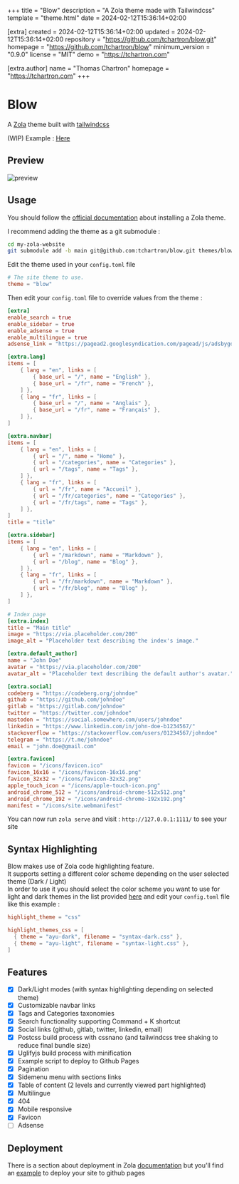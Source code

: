 
+++
title = "Blow"
description = "A Zola theme made with Tailwindcss"
template = "theme.html"
date = 2024-02-12T15:36:14+02:00

[extra]
created = 2024-02-12T15:36:14+02:00
updated = 2024-02-12T15:36:14+02:00
repository = "https://github.com/tchartron/blow.git"
homepage = "https://github.com/tchartron/blow"
minimum_version = "0.9.0"
license = "MIT"
demo = "https://tchartron.com"

[extra.author]
name = "Thomas Chartron"
homepage = "https://tchartron.com"
+++        

# Blow
A [Zola](https://www.getzola.org/) theme built with [tailwindcss](https://tailwindcss.com/)  

(WIP) Example : [Here](https://tchartron.com)  

## Preview
![preview](screenshot.png)

## Usage
You should follow the [official documentation](https://www.getzola.org/documentation/themes/installing-and-using-themes/) about installing a Zola theme.  

I recommend adding the theme as a git submodule :  
```bash
cd my-zola-website
git submodule add -b main git@github.com:tchartron/blow.git themes/blow
```

Edit the theme used in your `config.toml` file
```toml
# The site theme to use.
theme = "blow"
```

Then edit your `config.toml` file to override values from the theme :
```toml
[extra]
enable_search = true
enable_sidebar = true
enable_adsense = true
enable_multilingue = true
adsense_link = "https://pagead2.googlesyndication.com/pagead/js/adsbygoogle.js?client=myclientid"

[extra.lang]
items = [
    { lang = "en", links = [
        { base_url = "/", name = "English" },
        { base_url = "/fr", name = "French" },
    ] },
    { lang = "fr", links = [
        { base_url = "/", name = "Anglais" },
        { base_url = "/fr", name = "Français" },
    ] },
]

[extra.navbar]
items = [
    { lang = "en", links = [
        { url = "/", name = "Home" },
        { url = "/categories", name = "Categories" },
        { url = "/tags", name = "Tags" },
    ] },
    { lang = "fr", links = [
        { url = "/fr", name = "Accueil" },
        { url = "/fr/categories", name = "Categories" },
        { url = "/fr/tags", name = "Tags" },
    ] },
]
title = "title"

[extra.sidebar]
items = [
    { lang = "en", links = [
        { url = "/markdown", name = "Markdown" },
        { url = "/blog", name = "Blog" },
    ] },
    { lang = "fr", links = [
        { url = "/fr/markdown", name = "Markdown" },
        { url = "/fr/blog", name = "Blog" },
    ] },
]

# Index page
[extra.index]
title = "Main title"
image = "https://via.placeholder.com/200"
image_alt = "Placeholder text describing the index's image."

[extra.default_author]
name = "John Doe"
avatar = "https://via.placeholder.com/200"
avatar_alt = "Placeholder text describing the default author's avatar."

[extra.social]
codeberg = "https://codeberg.org/johndoe"
github = "https://github.com/johndoe"
gitlab = "https://gitlab.com/johndoe"
twitter = "https://twitter.com/johndoe"
mastodon = "https://social.somewhere.com/users/johndoe"
linkedin = "https://www.linkedin.com/in/john-doe-b1234567/"
stackoverflow = "https://stackoverflow.com/users/01234567/johndoe" 
telegram = "https://t.me/johndoe"
email = "john.doe@gmail.com"

[extra.favicon]
favicon = "/icons/favicon.ico"
favicon_16x16 = "/icons/favicon-16x16.png"
favicon_32x32 = "/icons/favicon-32x32.png"
apple_touch_icon = "/icons/apple-touch-icon.png"
android_chrome_512 = "/icons/android-chrome-512x512.png"
android_chrome_192 = "/icons/android-chrome-192x192.png"
manifest = "/icons/site.webmanifest"
```

You can now run `zola serve` and visit : `http://127.0.0.1:1111/` to see your site

## Syntax Highlighting
Blow makes use of Zola code highlighting feature.  
It supports setting a different color scheme depending on the user selected theme (Dark / Light)  
In order to use it you should select the color scheme you want to use for light and dark themes in the list provided [here](https://www.getzola.org/documentation/getting-started/configuration/#syntax-highlighting) and edit your `config.toml` file like this example :  
```toml
highlight_theme = "css"

highlight_themes_css = [
  { theme = "ayu-dark", filename = "syntax-dark.css" },
  { theme = "ayu-light", filename = "syntax-light.css" },
]
```

## Features
- [X] Dark/Light modes (with syntax highlighting depending on selected theme)
- [X] Customizable navbar links
- [X] Tags and Categories taxonomies
- [X] Search functionality supporting Command + K shortcut
- [X] Social links (github, gitlab, twitter, linkedin, email) 
- [X] Postcss build process with cssnano (and tailwindcss tree shaking to reduce final bundle size)
- [X] Uglifyjs build process with minification
- [X] Example script to deploy to Github Pages
- [X] Pagination
- [X] Sidemenu menu with sections links
- [X] Table of content (2 levels and currently viewed part highlighted)
- [X] Multilingue
- [X] 404
- [X] Mobile responsive
- [X] Favicon
- [ ] Adsense

## Deployment
There is a section about deployment in Zola [documentation](https://www.getzola.org/documentation/deployment/overview/) but you'll find an [example](https://github.com/tchartron/blow/blob/main/deploy-github.sh) to deploy your site to github pages

        